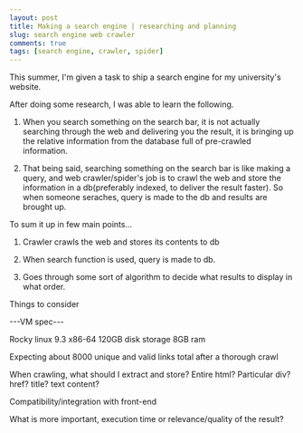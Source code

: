 ```yaml
---
layout: post
title: Making a search engine | researching and planning
slug: search engine web crawler
comments: true
tags: [search engine, crawler, spider]
---
```


This summer, I'm given a task to ship a search engine for my university's website.

After doing some research, I was able to learn the following.

1. When you search something on the search bar, it is not actually searching through the web and delivering you the result, it is bringing up the relative information from the database full of pre-crawled information.

2. That being said, searching something on the search bar is like making a query, and web crawler/spider's job is to crawl the web and store the information in a db(preferably indexed, to deliver the result faster). So when someone seraches, query is made to the db and results are brought up.

To sum it up in few main points...

1. Crawler crawls the web and stores its contents to db

2. When search function is used, query is made to db.

3. Goes through some sort of algorithm to decide what results to display in what order.

Things to consider

---VM spec---

Rocky linux 9.3 x86-64
120GB disk storage 8GB ram

Expecting about 8000 unique and valid links total after a thorough crawl

When crawling, what should I extract and store? Entire html? Particular div? href? title? text content?

Compatibility/integration with front-end

What is more important, execution time or relevance/quality of the result?